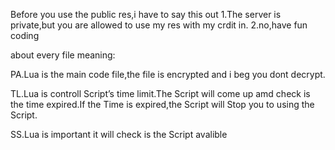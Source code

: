 Before you use the public res,i have to say this out
1.The server is private,but you are allowed to use my res with my crdit in.
2.no,have fun coding

about every file meaning:

PA.Lua is the main code file,the file is encrypted and i beg you dont decrypt.

TL.Lua is controll Script’s time limit.The Script will come up amd check is the time expired.If the Time is expired,the Script will Stop you to using the Script.

SS.Lua is important
it will check is the Script avalible

